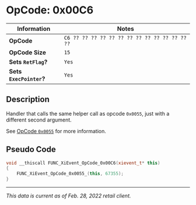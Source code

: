 # OpCode: 0x00C6

| Information               | Notes |
|---                        |---    |
| **OpCode**                | `C6 ?? ?? ?? ?? ?? ?? ?? ?? ?? ?? ?? ?? ?? ??` |
| **OpCode Size**           | `15`  |
| **Sets `RetFlag`?**       | `Yes` |
| **Sets `ExecPointer`?**   | `Yes` |

## Description

Handler that calls the same helper call as opcode `0x0055`, just with a different second argument.

See [OpCode `0x0055`](OpCodes/0x0055.md) for more information.

## Pseudo Code

```cpp
void __thiscall FUNC_XiEvent_OpCode_0x00C6(xievent_t* this)
{
    FUNC_XiEvent_OpCode_0x0055_(this, 67355);
}
```

---

_This data is current as of Feb. 28, 2022 retail client._